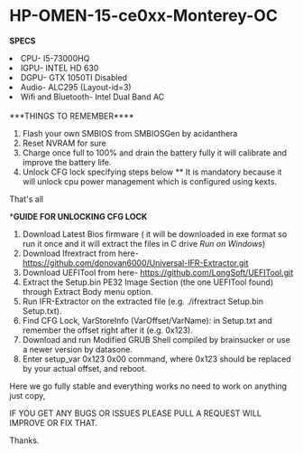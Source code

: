 # HP-OMEN-15-ce0xx-Monterey-OC
****SPECS****
  <li>CPU- I5-73000HQ</li>
  <li>IGPU- INTEL HD 630</li>
  <li>DGPU- GTX 1050TI Disabled</li>
  <li>Audio- ALC295 (Layout-id=3)</li>
  <li>Wifi and Bluetooth- Intel Dual Band AC</li>
<br>
***THINGS TO REMEMBER****


1. Flash your own SMBIOS from SMBIOSGen by acidanthera
2. Reset NVRAM for sure
3. Charge once full to 100% and drain the battery fully it will calibrate and improve the battery life.
4. Unlock CFG lock specifying steps below ** It is mandatory because it will unlock cpu power management which is configured using kexts.

That's all

*****GUIDE FOR UNLOCKING CFG LOCK****

1. Download Latest Bios firmware ( it will be downloaded in exe format so run it once and it will extract the files in C drive *Run on Windows*)
2. Download Ifrextract from here- https://github.com/donovan6000/Universal-IFR-Extractor.git
3. Download UEFITool from here- https://github.com/LongSoft/UEFITool.git
4. Extract the Setup.bin PE32 Image Section (the one UEFITool found) through Extract Body menu option.
5. Run IFR-Extractor on the extracted file (e.g. ./ifrextract Setup.bin Setup.txt).
6. Find CFG Lock, VarStoreInfo (VarOffset/VarName): in Setup.txt and remember the offset right after it (e.g. 0x123).
7. Download and run Modified GRUB Shell compiled by brainsucker or use a newer version by datasone.
8. Enter setup_var 0x123 0x00 command, where 0x123 should be replaced by your actual offset, and reboot.

Here we go fully stable and everything works no need to work on anything just copy,


IF YOU GET ANY BUGS OR ISSUES PLEASE PULL A REQUEST WILL IMPROVE OR FIX THAT.

Thanks.

